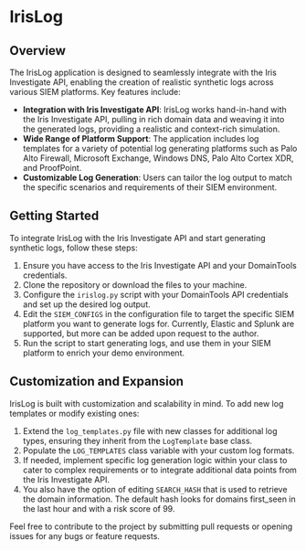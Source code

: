 # IrisLog

## Overview

The IrisLog application is designed to seamlessly integrate with the Iris Investigate API, enabling the creation of realistic synthetic logs across various SIEM platforms. Key features include:

- **Integration with Iris Investigate API**: IrisLog works hand-in-hand with the Iris Investigate API, pulling in rich domain data and weaving it into the generated logs, providing a realistic and context-rich simulation.
- **Wide Range of Platform Support**: The application includes log templates for a variety of potential log generating platforms such as Palo Alto Firewall, Microsoft Exchange, Windows DNS, Palo Alto Cortex XDR, and ProofPoint.
- **Customizable Log Generation**: Users can tailor the log output to match the specific scenarios and requirements of their SIEM environment.

## Getting Started

To integrate IrisLog with the Iris Investigate API and start generating synthetic logs, follow these steps:

1. Ensure you have access to the Iris Investigate API and your DomainTools credentials.
2. Clone the repository or download the files to your machine.
3. Configure the `irislog.py` script with your DomainTools API credentials and set up the desired log output.
4. Edit the `SIEM_CONFIGS` in the configuration file to target the specific SIEM platform you want to generate logs for. Currently, Elastic and Splunk are supported, but more can be added upon request to the author.
5. Run the script to start generating logs, and use them in your SIEM platform to enrich your demo environment.

## Customization and Expansion

IrisLog is built with customization and scalability in mind. To add new log templates or modify existing ones:

1. Extend the `log_templates.py` file with new classes for additional log types, ensuring they inherit from the `LogTemplate` base class.
2. Populate the `LOG_TEMPLATES` class variable with your custom log formats.
3. If needed, implement specific log generation logic within your class to cater to complex requirements or to integrate additional data points from the Iris Investigate API.
4. You also have the option of editing `SEARCH_HASH` that is used to retrieve the domain information. The default hash looks for domains first_seen in the last hour and with a risk score of 99.

Feel free to contribute to the project by submitting pull requests or opening issues for any bugs or feature requests.



